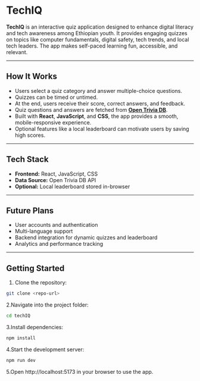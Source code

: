 # TechIQ

**TechIQ** is an interactive quiz application designed to enhance digital literacy and tech awareness among Ethiopian youth. It provides engaging quizzes on topics like computer fundamentals, digital safety, tech trends, and local tech leaders. The app makes self-paced learning fun, accessible, and relevant.  

---

## How It Works
- Users select a quiz category and answer multiple-choice questions.
- Quizzes can be timed or untimed.
- At the end, users receive their score, correct answers, and feedback.
- Quiz questions and answers are fetched from **[Open Trivia DB](https://opentdb.com/)**.
- Built with **React**, **JavaScript**, and **CSS**, the app provides a smooth, mobile-responsive experience.
- Optional features like a local leaderboard can motivate users by saving high scores.

---

## Tech Stack
- **Frontend:** React, JavaScript, CSS
- **Data Source:** Open Trivia DB API
- **Optional:** Local leaderboard stored in-browser

---

## Future Plans
- User accounts and authentication
- Multi-language support
- Backend integration for dynamic quizzes and leaderboard
- Analytics and performance tracking

---

## Getting Started
1. Clone the repository:
```bash
git clone <repo-url>
```
2.Navigate into the project folder:
```bash
cd techIQ
```
3.Install dependencies:
```bash
npm install
```
4.Start the development server:
```bash
npm run dev
```
5.Open http://localhost:5173 in your browser to use the app.


